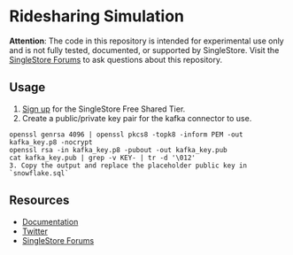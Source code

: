 # Ridesharing Simulation

**Attention**: The code in this repository is intended for experimental use only and is not fully tested, documented, or supported by SingleStore. Visit the [SingleStore Forums](https://www.singlestore.com/forum/) to ask questions about this repository.

## Usage

1. [Sign up](https://www.singlestore.com/cloud-trial/) for the SingleStore Free Shared Tier.
2. Create a public/private key pair for the kafka connector to use.
```
openssl genrsa 4096 | openssl pkcs8 -topk8 -inform PEM -out kafka_key.p8 -nocrypt
openssl rsa -in kafka_key.p8 -pubout -out kafka_key.pub
cat kafka_key.pub | grep -v KEY- | tr -d '\012'
3. Copy the output and replace the placeholder public key in `snowflake.sql`
```

## Resources

* [Documentation](https://docs.singlestore.com)
* [Twitter](https://twitter.com/SingleStoreDevs)
* [SingleStore Forums](https://www.singlestore.com/forum)

